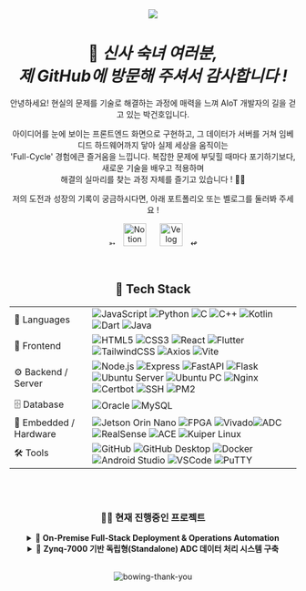 <div align="center">

<div align="center">

<img src="https://capsule-render.vercel.app/api?type=Blur&color=gradient&customColorList=0&height=300&section=header&text=DOMADO&fontSize=35&fontAlign=52&animation=fadeIn&fontColor=FFFAF0" />
<h1>🤵 <em>신사 숙녀 여러분, <br> 제 GitHub에 방문해 주셔서 감사합니다 !</em></h1>

<p>
안녕하세요! 현실의 문제를 기술로 해결하는 과정에 매력을 느껴 AIoT 개발자의 길을 걷고 있는 박건호입니다.

아이디어를 눈에 보이는 프론트엔드 화면으로 구현하고, 그 데이터가 서버를 거쳐 임베디드 하드웨어까지 닿아 실제 세상을 움직이는<br>
'Full-Cycle' 경험에큰 즐거움을 느낍니다. 복잡한 문제에 부딪힐 때마다 포기하기보다, 새로운 기술을 배우고 적용하며<br> 해결의 실마리를 찾는 과정 자체를 즐기고 있습니다 ! 🥺🥺

저의 도전과 성장의 기록이 궁금하시다면, 아래 포트폴리오 또는 벨로그를 둘러봐 주세요 !
</p>
<p>
  ➳
  <a href="https://parkgeonhoportfolio.notion.site/PARK-GEON-HO-22f31721b58980f890eceeec401a3861?pvs=74"><img src="https://img.shields.io/badge/포트폴리오-F5F5F5?logo=notion&logoColor=000000&style=flat" 
         alt="Notion Portfolio" height="40" style="margin: 0 10px;"/></a>
  <a href="https://velog.io/@supernova77/posts"><img src="https://img.shields.io/badge/벨로그-009688?logo=velog&logoColor=white&style=square" 
         alt="Velog Blog" height="40" style="margin: 0 10px;"/></a>
  ↫
</p>
</div>

<br>



<div align="center">


## 🚀 Tech Stack

|  |  |
|---|---|
| 📝 Languages | ![JavaScript](https://img.shields.io/badge/JavaScript-F7DF1E?style=for-the-badge&logo=javascript&logoColor=white) ![Python](https://img.shields.io/badge/Python-3776AB?style=for-the-badge&logo=python&logoColor=white) ![C](https://img.shields.io/badge/C-00599C?style=for-the-badge&logo=c&logoColor=white) ![C++](https://img.shields.io/badge/C++-00599C?style=for-the-badge&logo=cplusplus&logoColor=white) ![Kotlin](https://img.shields.io/badge/Kotlin-7F52FF?style=for-the-badge&logo=kotlin&logoColor=white) ![Dart](https://img.shields.io/badge/Dart-0175C2?style=for-the-badge&logo=dart&logoColor=white) ![Java](https://img.shields.io/badge/Java-007396?style=for-the-badge&logo=openjdk&logoColor=white)|
| 🎨 Frontend | ![HTML5](https://img.shields.io/badge/HTML5-E34F26?style=for-the-badge&logo=html5&logoColor=white) ![CSS3](https://img.shields.io/badge/CSS3-1572B6?style=for-the-badge&logo=css3&logoColor=white) ![React](https://img.shields.io/badge/React-61DAFB?style=for-the-badge&logo=react&logoColor=white) ![Flutter](https://img.shields.io/badge/Flutter-02569B?style=for-the-badge&logo=flutter&logoColor=white) ![TailwindCSS](https://img.shields.io/badge/TailwindCSS-06B6D4?style=for-the-badge&logo=tailwindcss&logoColor=white) ![Axios](https://img.shields.io/badge/Axios-5A29E4?style=for-the-badge&logo=axios&logoColor=white) ![Vite](https://img.shields.io/badge/Vite-646CFF?style=for-the-badge&logo=vite&logoColor=white) |
| ⚙️ Backend / Server | ![Node.js](https://img.shields.io/badge/Node.js-339933?style=for-the-badge&logo=nodedotjs&logoColor=white) ![Express](https://img.shields.io/badge/Express-000000?style=for-the-badge&logo=express&logoColor=white) ![FastAPI](https://img.shields.io/badge/FastAPI-009688?style=for-the-badge&logo=fastapi&logoColor=white) ![Flask](https://img.shields.io/badge/Flask-000000?style=for-the-badge&logo=flask&logoColor=white) ![Ubuntu Server](https://img.shields.io/badge/Ubuntu%20Server-E95420?style=for-the-badge&logo=ubuntu&logoColor=white) ![Ubuntu PC](https://img.shields.io/badge/Ubuntu%20PC-E95420?style=for-the-badge&logo=ubuntu&logoColor=white) ![Nginx](https://img.shields.io/badge/Nginx-009639?style=for-the-badge&logo=nginx&logoColor=white) ![Certbot](https://img.shields.io/badge/Certbot-003A70?style=for-the-badge&logo=letsencrypt&logoColor=white) ![SSH](https://img.shields.io/badge/SSH-2C2D72?style=for-the-badge&logo=openssh&logoColor=white) ![PM2](https://img.shields.io/badge/PM2-2B037A?style=for-the-badge&logo=pm2&logoColor=white) |
| 🗄️ Database | ![Oracle](https://img.shields.io/badge/Oracle-F80000?style=for-the-badge&logo=oracle&logoColor=white) ![MySQL](https://img.shields.io/badge/MySQL-4479A1?style=for-the-badge&logo=mysql&logoColor=white) |
| 🔧 Embedded / Hardware | ![Jetson Orin Nano](https://img.shields.io/badge/Jetson%20Orin%20Nano-76B900?style=for-the-badge&logo=nvidia&logoColor=white) ![FPGA](https://img.shields.io/badge/Xilinx%20FPGA-FF0000?style=for-the-badge&logo=xilinx&logoColor=white) ![Vivado](https://img.shields.io/badge/Vivado-FFB400?style=for-the-badge&logo=xilinx&logoColor=white)![ADC](https://img.shields.io/badge/Analog%20Devices%20ADC-000000?style=for-the-badge&logo=analogdevices&logoColor=white) ![RealSense](https://img.shields.io/badge/Intel%20RealSense-0071C5?style=for-the-badge&logo=intel&logoColor=white) ![ACE](https://img.shields.io/badge/ACE-0071C5?style=for-the-badge&logo=analogdevices&logoColor=white) ![Kuiper Linux](https://img.shields.io/badge/ADI%20Kuiper%20Linux-000000?style=for-the-badge&logo=linux&logoColor=white) |
| 🛠️ Tools | ![GitHub](https://img.shields.io/badge/GitHub-181717?style=for-the-badge&logo=github&logoColor=white) ![GitHub Desktop](https://img.shields.io/badge/GitHub%20Desktop-8034A9?style=for-the-badge&logo=githubdesktop&logoColor=white) ![Docker](https://img.shields.io/badge/Docker-2496ED?style=for-the-badge&logo=docker&logoColor=white) ![Android Studio](https://img.shields.io/badge/Android%20Studio-3DDC84?style=for-the-badge&logo=androidstudio&logoColor=white) ![VSCode](https://img.shields.io/badge/VSCode-007ACC?style=for-the-badge&logo=visualstudiocode&logoColor=white) ![PuTTY](https://img.shields.io/badge/PuTTY-1D76DB?style=for-the-badge&logo=putty&logoColor=white) | 


<br>
<br>

### 👨‍💻 현재 진행중인 프로젝트

<details>
<summary>📌 <strong>On-Premise Full-Stack Deployment & Operations Automation</strong></summary>
<div markdown="1">

| | |
|---|---|
| **요약** | 클라우드 없이 사내 온프레미스 서버에 **React SPA와 Node.js API**를 구축하고, **Nginx, PM2, Certbot** 등을 활용해 배포, 보안, 모니터링 파이프라인까지 자동화한 프로젝트입니다. |
| **목표** | 제한된 온프레미스 환경에서도 **클라우드 수준의 안정성과 자동화된 운영 체계**를 직접 설계하고 구축하는 것을 목표로 했습니다. |
| **주요 역할** | <ul><li>**Full-Stack 개발**: React 기반 반응형 프론트엔드 및 Node.js/Express API 구현</li><li>**인프라 구축**: Ubuntu 서버 세팅, Nginx 리버스 프록시 설정, UFW 방화벽 구성</li><li>**배포 자동화**: GitHub Deploy Key와 Shell Script를 이용한 원클릭 배포 파이프라인 설계</li><li>**무중단 운영**: PM2를 활용한 프로세스 관리 및 자동 재시작, Logrotate를 통한 로그 관리 자동화</li></ul> |
| **Tech Stack** | ![React](https://img.shields.io/badge/React-61DAFB?style=for-the-badge&logo=react&logoColor=white) ![Node.js](https://img.shields.io/badge/Node.js-339933?style=for-the-badge&logo=nodedotjs&logoColor=white) ![Nginx](https://img.shields.io/badge/Nginx-009639?style=for-the-badge&logo=nginx&logoColor=white) ![Ubuntu Server](https://img.shields.io/badge/Ubuntu-E95420?style=for-the-badge&logo=ubuntu&logoColor=white) ![PM2](https://img.shields.io/badge/PM2-2B037A?style=for-the-badge&logo=pm2&logoColor=white) ![GitHub](https://img.shields.io/badge/GitHub-181717?style=for-the-badge&logo=github&logoColor=white) |
| **배운 점** | <ul><li>**Nginx 리버스 프록시**를 통해 단일 공인 IP로 여러 서비스를 안전하게 분리하고 동시 운영하는 방법을 체득했습니다.</li><li>배포 스크립트, 로그 로테이션 등 **자동화가 곧 예측 가능하고 안정적인 운영 품질의 핵심**임을 깨달았습니다.</li><li>DNS, NAT, 프록시의 개념적 차이를 실제 서버를 구축하고 트러블슈팅하며 명확히 이해하게 되었습니다.</li></ul> |
| **Notion** | <a href="https://parkgeonhoportfolio.notion.site/25431721b589818aa9def9eb605cdac7">**https://parkgeonhoportfolio.notion.site**</a> |

<br>


</div>
</details>

<details>
<summary>📌 <strong>Zynq-7000 기반 독립형(Standalone) ADC 데이터 처리 시스템 구축</strong></summary>
<div markdown="1">

| | |
|---|---|
| **요약** | Zynq-7000 보드 **자체에서** ADC 데이터 수집/연산(C)과 FastAPI 웹서버(Python)를 **모두 실행**하는 **독립형(Standalone) 임베디드 시스템**을 구축했습니다. PC 없이 보드 전원만으로 동작하며, WebSocket과 UART로 실시간 데이터를 이중 출력합니다. |
| **목표** | PC 의존성을 완전히 제거하고, **전원만 연결하면 자동으로 데이터 처리 및 서버 기능을 수행**하는 **완전한 독립형 임베디드 장치**를 만드는 것을 최종 목표로 했습니다. 이를 통해 현장에서의 사용성과 편의성을 극대화하고자 했습니다. |
| **주요 역할** | <ul><li>**데이터 처리 파이프라인 설계 (C)**: ADC Raw 데이터 수신부터 LPF, 이동평균, 다항식 보정 등 모든 DSP 연산을 수행하는 C 프로세스 개발.</li><li>**독립형 서버 아키텍처 구축 (Python/FastAPI)**: C 프로세스의 결과를 받아 WebSocket으로 실시간 송출하고, 웹 UI를 제공하는 FastAPI 서버를 보드 내에 구현.</li><li>**시스템 자동 실행 구현 (Linux/Systemd)**: 보드 부팅 시 C/Python 애플리케이션이 자동으로 실행되도록 `systemd` 서비스를 작성 및 등록.</li><li>**데이터 이중화 출력**: 처리된 데이터를 웹 UI(WebSocket)와 시리얼 로그(UART)로 동시에 출력하는 구조 설계.</li></ul> |
| **Tech Stack** | ![C](https://img.shields.io/badge/C-00599C?style=for-the-badge&logo=c&logoColor=white) ![Python](https://img.shields.io/badge/Python-3776AB?style=for-the-badge&logo=python&logoColor=white) ![FastAPI](https://img.shields.io/badge/FastAPI-009688?style=for-the-badge&logo=fastapi&logoColor=white) ![Kuiper Linux](https://img.shields.io/badge/Kuiper%20Linux-000000?style=for-the-badge&logo=linux&logoColor=white) ![Systemd](https://img.shields.io/badge/Systemd-222222?style=for-the-badge&logo=systemd&logoColor=white) ![WebSocket](https://img.shields.io/badge/WebSocket-010101?style=for-the-badge&logo=websocket&logoColor=white) ![Chart.js](https://img.shields.io/badge/Chart.js-FF6384?style=for-the-badge&logo=chartdotjs&logoColor=white) ![SSH](https://img.shields.io/badge/SSH-2C2D72?style=for-the-badge&logo=openssh&logoColor=white)  |
| **배운 점** | <ul><li>PC 의존적인 개발 환경에서 벗어나, **보드 자체를 독립 서버로 만드는 임베디드 리눅스 시스템 아키텍처** 설계 능력을 길렀습니다.</li><li>`systemd`를 활용하여 **부팅 시 서비스를 자동 실행**하고 프로세스를 안정적으로 관리하는 방법을 익혔습니다.</li><li>하나의 데이터 소스(C 프로세스 출력)를 **IPC(Inter-Process Communication)**로 받아 **WebSocket과 UART** 등 여러 채널로 동시에 분기하는 데이터 파이프라인을 구축했습니다.</li></ul> |
| **GitHub Repo** | <a href="https://github.com/DO-MADO/Zedboard-Zynq-7000">**DO-MADO/Zedboard-Zynq-7000**</a> |
</div>
</details>




  <br>

  ![bowing-thank-you](https://github.com/user-attachments/assets/f9534e9d-f85f-4f02-9445-918c219439aa)

  


